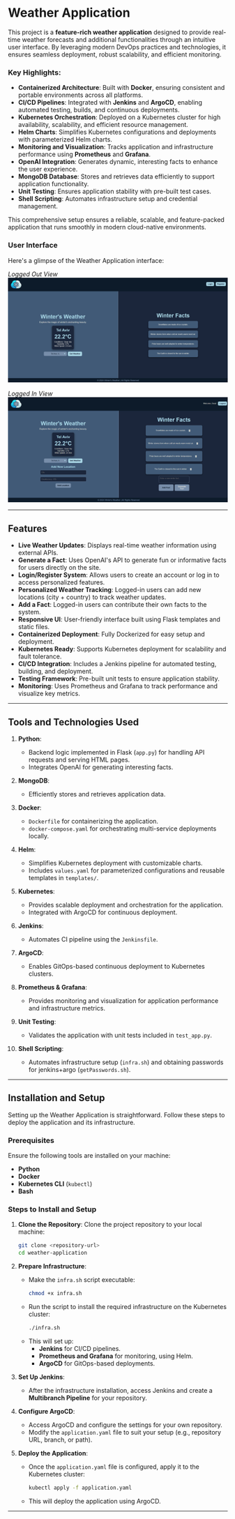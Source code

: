 # Weather Application

This project is a **feature-rich weather application** designed to provide real-time weather forecasts and additional functionalities through an intuitive user interface. By leveraging modern DevOps practices and technologies, it ensures seamless deployment, robust scalability, and efficient monitoring.

### Key Highlights:
- **Containerized Architecture**: Built with **Docker**, ensuring consistent and portable environments across all platforms.
- **CI/CD Pipelines**: Integrated with **Jenkins** and **ArgoCD**, enabling automated testing, builds, and continuous deployments.
- **Kubernetes Orchestration**: Deployed on a Kubernetes cluster for high availability, scalability, and efficient resource management.
- **Helm Charts**: Simplifies Kubernetes configurations and deployments with parameterized Helm charts.
- **Monitoring and Visualization**: Tracks application and infrastructure performance using **Prometheus** and **Grafana**.
- **OpenAI Integration**: Generates dynamic, interesting facts to enhance the user experience.
- **MongoDB Database**: Stores and retrieves data efficiently to support application functionality.
- **Unit Testing**: Ensures application stability with pre-built test cases.
- **Shell Scripting**: Automates infrastructure setup and credential management.

This comprehensive setup ensures a reliable, scalable, and feature-packed application that runs smoothly in modern cloud-native environments.

### User Interface

Here's a glimpse of the Weather Application interface:

*Logged Out View*
![Logged Out View](images/weather-app-image-1.png)

*Logged In View*
![Logged In View](images/weather-app-image-2.png)

---

## Features

- **Live Weather Updates**: Displays real-time weather information using external APIs.
- **Generate a Fact**: Uses OpenAI's API to generate fun or informative facts for users directly on the site.
- **Login/Register System**: Allows users to create an account or log in to access personalized features.
- **Personalized Weather Tracking**: Logged-in users can add new locations (city + country) to track weather updates.
- **Add a Fact**: Logged-in users can contribute their own facts to the system.
- **Responsive UI**: User-friendly interface built using Flask templates and static files.
- **Containerized Deployment**: Fully Dockerized for easy setup and deployment.
- **Kubernetes Ready**: Supports Kubernetes deployment for scalability and fault tolerance.
- **CI/CD Integration**: Includes a Jenkins pipeline for automated testing, building, and deployment.
- **Testing Framework**: Pre-built unit tests to ensure application stability.
- **Monitoring**: Uses Prometheus and Grafana to track performance and visualize key metrics.

---

## Tools and Technologies Used

1. **Python**:
   - Backend logic implemented in Flask (`app.py`) for handling API requests and serving HTML pages.
   - Integrates OpenAI for generating interesting facts.

3. **MongoDB**:
   - Efficiently stores and retrieves application data.

4. **Docker**:
   - `Dockerfile` for containerizing the application.
   - `docker-compose.yaml` for orchestrating multi-service deployments locally.

5. **Helm**:
   - Simplifies Kubernetes deployment with customizable charts.
   - Includes `values.yaml` for parameterized configurations and reusable templates in `templates/`.

6. **Kubernetes**:
   - Provides scalable deployment and orchestration for the application.
   - Integrated with ArgoCD for continuous deployment.

7. **Jenkins**:
   - Automates CI pipeline using the `Jenkinsfile`.

8. **ArgoCD**:
   - Enables GitOps-based continuous deployment to Kubernetes clusters.

9. **Prometheus & Grafana**:
   - Provides monitoring and visualization for application performance and infrastructure metrics.

10. **Unit Testing**:
    - Validates the application with unit tests included in `test_app.py`.

11. **Shell Scripting**:
    - Automates infrastructure setup (`infra.sh`) and obtaining passwords for jenkins+argo (`getPasswords.sh`).

---

## Installation and Setup

Setting up the Weather Application is straightforward. Follow these steps to deploy the application and its infrastructure.

### Prerequisites
Ensure the following tools are installed on your machine:
- **Python**
- **Docker**
- **Kubernetes CLI** (`kubectl`)
- **Bash**

### Steps to Install and Setup

1. **Clone the Repository**:
   Clone the project repository to your local machine:
   ```bash
   git clone <repository-url>
   cd weather-application
   ```

2. **Prepare Infrastructure**:
   - Make the `infra.sh` script executable:
     ```bash
     chmod +x infra.sh
     ```
   - Run the script to install the required infrastructure on the Kubernetes cluster:
     ```bash
     ./infra.sh
     ```
   - This will set up:
     - **Jenkins** for CI/CD pipelines.
     - **Prometheus and Grafana** for monitoring, using Helm.
     - **ArgoCD** for GitOps-based deployments.

3. **Set Up Jenkins**:
   - After the infrastructure installation, access Jenkins and create a **Multibranch Pipeline** for your repository.

4. **Configure ArgoCD**:
   - Access ArgoCD and configure the settings for your own repository.
   - Modify the `application.yaml` file to suit your setup (e.g., repository URL, branch, or path).

5. **Deploy the Application**:
   - Once the `application.yaml` file is configured, apply it to the Kubernetes cluster:
     ```bash
     kubectl apply -f application.yaml
     ```
   - This will deploy the application using ArgoCD.

---
